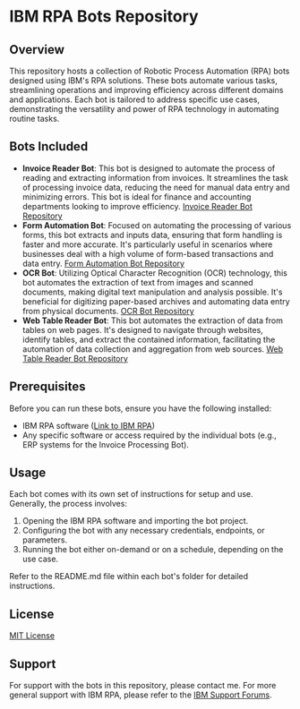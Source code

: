 # IBM RPA Bots Repository

## Overview

This repository hosts a collection of Robotic Process Automation (RPA) bots designed using IBM's RPA solutions. These bots automate various tasks, streamlining operations and improving efficiency across different domains and applications. Each bot is tailored to address specific use cases, demonstrating the versatility and power of RPA technology in automating routine tasks.

## Bots Included


- **Invoice Reader Bot**: This bot is designed to automate the process of reading and extracting information from invoices. It streamlines the task of processing invoice data, reducing the need for manual data entry and minimizing errors. This bot is ideal for finance and accounting departments looking to improve efficiency. [Invoice Reader Bot Repository](https://github.com/yugankahuja/Invoice-Reader-Bot)
- **Form Automation Bot**: Focused on automating the processing of various forms, this bot extracts and inputs data, ensuring that form handling is faster and more accurate. It's particularly useful in scenarios where businesses deal with a high volume of form-based transactions and data entry. [Form Automation Bot Repository](https://github.com/yugankahuja/Form-Automation-Bot)
- **OCR Bot**: Utilizing Optical Character Recognition (OCR) technology, this bot automates the extraction of text from images and scanned documents, making digital text manipulation and analysis possible. It's beneficial for digitizing paper-based archives and automating data entry from physical documents. [OCR Bot Repository](https://github.com/yugankahuja/OCR-bot)
- **Web Table Reader Bot**: This bot automates the extraction of data from tables on web pages. It's designed to navigate through websites, identify tables, and extract the contained information, facilitating the automation of data collection and aggregation from web sources. [Web Table Reader Bot Repository](https://github.com/yugankahuja/web-table-reader-bot)


## Prerequisites

Before you can run these bots, ensure you have the following installed:
- IBM RPA software ([Link to IBM RPA](https://www.ibm.com/products/robotic-process-automation))
- Any specific software or access required by the individual bots (e.g., ERP systems for the Invoice Processing Bot).

## Usage

Each bot comes with its own set of instructions for setup and use. Generally, the process involves:
1. Opening the IBM RPA software and importing the bot project.
2. Configuring the bot with any necessary credentials, endpoints, or parameters.
3. Running the bot either on-demand or on a schedule, depending on the use case.

Refer to the README.md file within each bot's folder for detailed instructions.


## License

[MIT License](LICENSE.md)

## Support

For support with the bots in this repository, please contact me. For more general support with IBM RPA, please refer to the [IBM Support Forums](https://community.ibm.com/community/user/automation).

